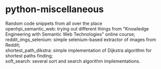 # python-miscellaneous
Random code snippets from all over the place  
openhpi_semantic_web: trying out different things from "Knowledge Engineering with Semantic Web Technologies" online course;  
reddit_imgs_selenium: simple selenium-based extractor of images from Reddit;  
shortest_path_dikstra: simple implementation of Dijkstra algorithm for shortest paths finding;  
soft_search: several sort and search algorithm implementations.  
